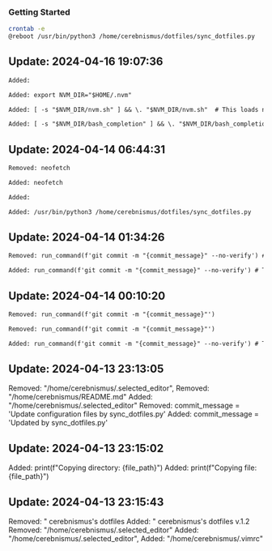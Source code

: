 ### Getting Started

```bash
crontab -e
@reboot /usr/bin/python3 /home/cerebnismus/dotfiles/sync_dotfiles.py
```


## Update: 2024-04-16 19:07:36
```diff
Added: 
```
```diff
Added: export NVM_DIR="$HOME/.nvm"
```
```diff
Added: [ -s "$NVM_DIR/nvm.sh" ] && \. "$NVM_DIR/nvm.sh"  # This loads nvm
```
```diff
Added: [ -s "$NVM_DIR/bash_completion" ] && \. "$NVM_DIR/bash_completion"  # This loads nvm bash_completion
```

## Update: 2024-04-14 06:44:31
```diff
Removed: neofetch
```
```diff
Added: neofetch
```
```diff
Added: 
```
```diff
Added: /usr/bin/python3 /home/cerebnismus/dotfiles/sync_dotfiles.py
```

## Update: 2024-04-14 01:34:26
```diff
Removed: run_command(f'git commit -m "{commit_message}" --no-verify') # Temporarily bypass pre-commit hooks
```
```diff
Added: run_command(f'git commit -m "{commit_message}" --no-verify') # Temporarily bypass pre-c
```

## Update: 2024-04-14 00:10:20
```diff
Removed: run_command(f'git commit -m "{commit_message}"')
```
```diff
Removed: run_command(f'git commit -m "{commit_message}"')
```
```diff
Added: run_command(f'git commit -m "{commit_message}" --no-verify') # Temporarily bypass pre-commit hooks
```

## Update: 2024-04-13 23:13:05
Removed: "/home/cerebnismus/.selected_editor",
Removed: "/home/cerebnismus/README.md"
Added: "/home/cerebnismus/.selected_editor"
Removed: commit_message = 'Update configuration files by sync_dotfiles.py'
Added: commit_message = 'Updated by sync_dotfiles.py'

## Update: 2024-04-13 23:15:02
Added: print(f"Copying directory: {file_path}")
Added: print(f"Copying file: {file_path}")

## Update: 2024-04-13 23:15:43
Removed: " cerebnismus's dotfiles
Added: " cerebnismus's dotfiles v.1.2
Removed: "/home/cerebnismus/.selected_editor"
Added: "/home/cerebnismus/.selected_editor",
Added: "/home/cerebnismus/.vimrc"
